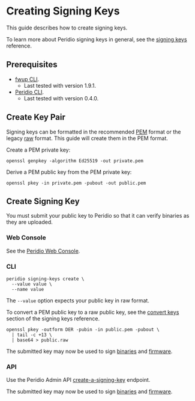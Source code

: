 # Creating Signing Keys

This guide describes how to create signing keys.

To learn more about Peridio signing keys in general, see the [signing keys](/reference/signing-keys) reference.

## Prerequisites

- [fwup CLI](https://github.com/fwup-home/fwup).
  - Last tested with version 1.9.1.
- [Peridio CLI](https://github.com/peridio/morel/releases).
  - Last tested with version 0.4.0.

## Create Key Pair

Signing keys can be formatted in the recommended [PEM](/reference/signing-keys#pem) format or the legacy [raw](/reference/signing-keys#raw) format. This guide will create them in the PEM format.

Create a PEM private key:

```
openssl genpkey -algorithm Ed25519 -out private.pem
```

Derive a PEM public key from the PEM private key:

```
openssl pkey -in private.pem -pubout -out public.pem
```

## Create Signing Key

You must submit your public key to Peridio so that it can verify binaries as they are uploaded.

### Web Console

See the [Peridio Web Console](https://console.cremini.peridio.com).

### CLI

```
peridio signing-keys create \
  --value value \
  --name value
```

The `--value` option expects your public key in raw format.

To convert a PEM public key to a raw public key, see the [convert keys](/reference/signing-keys#convert-keys) section of the signing keys reference.

```
openssl pkey -outform DER -pubin -in public.pem -pubout \
  | tail -c +13 \
  | base64 > public.raw
```

The submitted key may now be used to sign [binaries](/guides/creating-binary-signatures) and [firmware](/guides/creating-firmware#sign-the-fwup-archive).

### API

Use the Peridio Admin API [create-a-signing-key](/admin-api#signing-keys/operation/create-a-signing-key) endpoint.

The submitted key may now be used to sign [binaries](/guides/creating-binary-signatures) and [firmware](/guides/creating-firmware#sign-the-fwup-archive).
